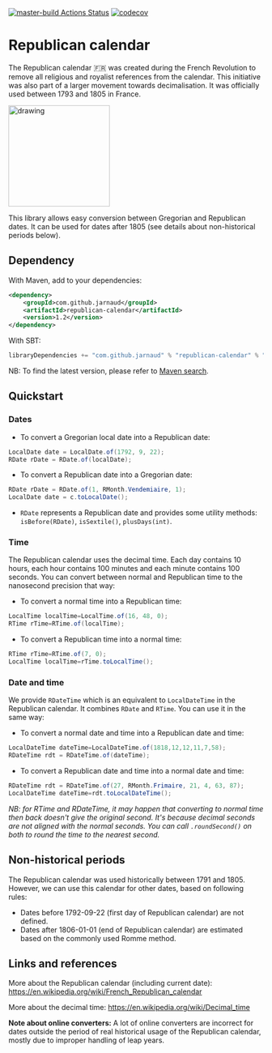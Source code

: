 [![master-build Actions Status](https://github.com/jarnaud/republican-calendar/workflows/master-build/badge.svg)](https://github.com/jarnaud/republican-calendar/actions)
[![codecov](https://codecov.io/gh/jarnaud/republican-calendar/branch/master/graph/badge.svg)](https://codecov.io/gh/jarnaud/republican-calendar)

# Republican calendar

The Republican calendar :fr: was created during the French Revolution to remove all
religious and royalist references from the calendar. 
This initiative was also part of a larger movement towards decimalisation.
It was officially used between 1793 and 1805 in France.

<img src="https://upload.wikimedia.org/wikipedia/commons/thumb/6/65/Calendrier-republicain-debucourt2.jpg/800px-Calendrier-republicain-debucourt2.jpg" alt="drawing" width="200"/>

This library allows easy conversion between Gregorian and Republican dates.
It can be used for dates after 1805 (see details about non-historical periods below).

## Dependency

With Maven, add to your dependencies:

```xml
<dependency>
    <groupId>com.github.jarnaud</groupId>
    <artifactId>republican-calendar</artifactId>
    <version>1.2</version>
</dependency>
```

With SBT:

```sbt
libraryDependencies += "com.github.jarnaud" % "republican-calendar" % "1.2"
```

NB: To find the latest version, please refer to [Maven search](https://search.maven.org/artifact/com.github.jarnaud/republican-calendar).

## Quickstart

### Dates

- To convert a Gregorian local date into a Republican date:

```java
LocalDate date = LocalDate.of(1792, 9, 22);
RDate rDate = RDate.of(localDate);
```

- To convert a Republican date into a Gregorian date:

```java
RDate rDate = RDate.of(1, RMonth.Vendemiaire, 1);
LocalDate date = c.toLocalDate();
```

- `RDate` represents a Republican date and provides some utility methods:
`isBefore(RDate)`, `isSextile()`, `plusDays(int)`.

### Time

The Republican calendar uses the decimal time. Each day contains 10 hours, each hour contains 100 minutes
and each minute contains 100 seconds. You can convert between normal and Republican time to the nanosecond precision
that way:

- To convert a normal time into a Republican time:

```java
LocalTime localTime=LocalTime.of(16, 48, 0);
RTime rTime=RTime.of(localTime);
```

- To convert a Republican time into a normal time:

```java
RTime rTime=RTime.of(7, 0);
LocalTime localTime=rTime.toLocalTime();
```

### Date and time

We provide `RDateTime` which is an equivalent to `LocalDateTime` in the Republican calendar.
It combines `RDate` and `RTime`. You can use it in the same way:

- To convert a normal date and time into a Republican date and time:

```java
LocalDateTime dateTime=LocalDateTime.of(1818,12,12,11,7,58);
RDateTime rdt = RDateTime.of(dateTime);
```

- To convert a Republican date and time into a normal date and time:
```java
RDateTime rdt = RDateTime.of(27, RMonth.Frimaire, 21, 4, 63, 87);
LocalDateTime dateTime=rdt.toLocalDateTime();
```

*NB: for RTime and RDateTime, it may happen that converting to normal time then back doesn't
give the original second. It's because decimal seconds are not aligned with the normal seconds.
You can call `.roundSecond()` on both to round the time to the nearest second.*

## Non-historical periods

The Republican calendar was used historically between 1791 and 1805.
However, we can use this calendar for other dates, based on following rules:

- Dates before 1792-09-22 (first day of Republican calendar) are not defined.
- Dates after 1806-01-01 (end of Republican calendar) are estimated based on the commonly used Romme method.

## Links and references

More about the Republican calendar (including current date): 
https://en.wikipedia.org/wiki/French_Republican_calendar

More about the decimal time:
https://en.wikipedia.org/wiki/Decimal_time

**Note about online converters:**
A lot of online converters are incorrect for dates outside the period of real historical
usage of the Republican calendar, mostly due to improper handling of leap years.
